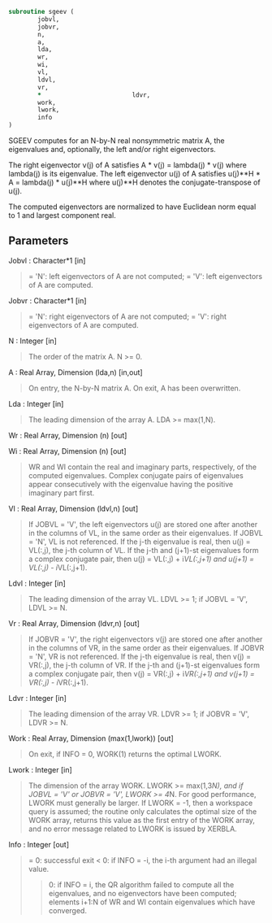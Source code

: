 ```fortran
subroutine sgeev (
		jobvl,
		jobvr,
		n,
		a,
		lda,
		wr,
		wi,
		vl,
		ldvl,
		vr,
		*                         ldvr,
		work,
		lwork,
		info
)
```

 SGEEV computes for an N-by-N real nonsymmetric matrix A, the
 eigenvalues and, optionally, the left and/or right eigenvectors.

 The right eigenvector v(j) of A satisfies
                  A * v(j) = lambda(j) * v(j)
 where lambda(j) is its eigenvalue.
 The left eigenvector u(j) of A satisfies
               u(j)**H * A = lambda(j) * u(j)**H
 where u(j)**H denotes the conjugate-transpose of u(j).

 The computed eigenvectors are normalized to have Euclidean norm
 equal to 1 and largest component real.

## Parameters
Jobvl : Character*1 [in]
> = 'N': left eigenvectors of A are not computed;
> = 'V': left eigenvectors of A are computed.

Jobvr : Character*1 [in]
> = 'N': right eigenvectors of A are not computed;
> = 'V': right eigenvectors of A are computed.

N : Integer [in]
> The order of the matrix A. N >= 0.

A : Real Array, Dimension (lda,n) [in,out]
> On entry, the N-by-N matrix A.
> On exit, A has been overwritten.

Lda : Integer [in]
> The leading dimension of the array A.  LDA >= max(1,N).

Wr : Real Array, Dimension (n) [out]

Wi : Real Array, Dimension (n) [out]
> WR and WI contain the real and imaginary parts,
> respectively, of the computed eigenvalues.  Complex
> conjugate pairs of eigenvalues appear consecutively
> with the eigenvalue having the positive imaginary part
> first.

Vl : Real Array, Dimension (ldvl,n) [out]
> If JOBVL = 'V', the left eigenvectors u(j) are stored one
> after another in the columns of VL, in the same order
> as their eigenvalues.
> If JOBVL = 'N', VL is not referenced.
> If the j-th eigenvalue is real, then u(j) = VL(:,j),
> the j-th column of VL.
> If the j-th and (j+1)-st eigenvalues form a complex
> conjugate pair, then u(j) = VL(:,j) + i*VL(:,j+1) and
> u(j+1) = VL(:,j) - i*VL(:,j+1).

Ldvl : Integer [in]
> The leading dimension of the array VL.  LDVL >= 1; if
> JOBVL = 'V', LDVL >= N.

Vr : Real Array, Dimension (ldvr,n) [out]
> If JOBVR = 'V', the right eigenvectors v(j) are stored one
> after another in the columns of VR, in the same order
> as their eigenvalues.
> If JOBVR = 'N', VR is not referenced.
> If the j-th eigenvalue is real, then v(j) = VR(:,j),
> the j-th column of VR.
> If the j-th and (j+1)-st eigenvalues form a complex
> conjugate pair, then v(j) = VR(:,j) + i*VR(:,j+1) and
> v(j+1) = VR(:,j) - i*VR(:,j+1).

Ldvr : Integer [in]
> The leading dimension of the array VR.  LDVR >= 1; if
> JOBVR = 'V', LDVR >= N.

Work : Real Array, Dimension (max(1,lwork)) [out]
> On exit, if INFO = 0, WORK(1) returns the optimal LWORK.

Lwork : Integer [in]
> The dimension of the array WORK.  LWORK >= max(1,3*N), and
> if JOBVL = 'V' or JOBVR = 'V', LWORK >= 4*N.  For good
> performance, LWORK must generally be larger.
> If LWORK = -1, then a workspace query is assumed; the routine
> only calculates the optimal size of the WORK array, returns
> this value as the first entry of the WORK array, and no error
> message related to LWORK is issued by XERBLA.

Info : Integer [out]
> = 0:  successful exit
> < 0:  if INFO = -i, the i-th argument had an illegal value.
> > 0:  if INFO = i, the QR algorithm failed to compute all the
> eigenvalues, and no eigenvectors have been computed;
> elements i+1:N of WR and WI contain eigenvalues which
> have converged.

